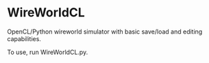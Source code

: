 # WireWorldCL
OpenCL/Python wireworld simulator with basic save/load and editing capabilities.

To use, run WireWorldCL.py.
